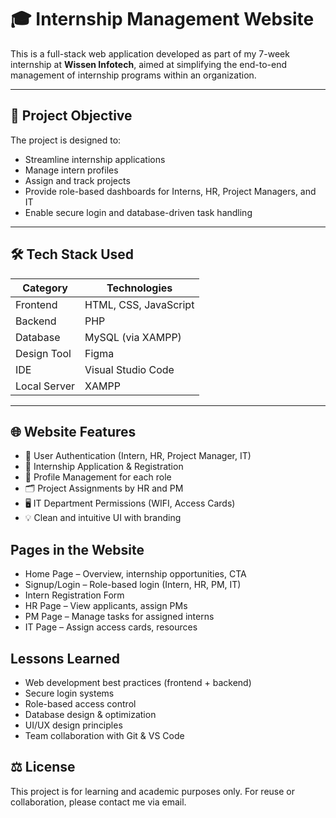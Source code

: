 # 🎓 Internship Management Website

This is a full-stack web application developed as part of my 7-week internship at **Wissen Infotech**, aimed at simplifying the end-to-end management of internship programs within an organization.

---

## 📌 Project Objective

The project is designed to:
- Streamline internship applications
- Manage intern profiles
- Assign and track projects
- Provide role-based dashboards for Interns, HR, Project Managers, and IT
- Enable secure login and database-driven task handling

---

## 🛠️ Tech Stack Used

| Category      | Technologies                   |
|---------------|--------------------------------|
| Frontend      | HTML, CSS, JavaScript          |
| Backend       | PHP                            |
| Database      | MySQL (via XAMPP)              |
| Design Tool   | Figma                          |
| IDE           | Visual Studio Code             |
| Local Server  | XAMPP                          |

---

## 🌐 Website Features

- 🔐 User Authentication (Intern, HR, Project Manager, IT)
- 📝 Internship Application & Registration
- 👤 Profile Management for each role
- 🗂️ Project Assignments by HR and PM
- 🖥️ IT Department Permissions (WIFI, Access Cards)
- 💡 Clean and intuitive UI with branding

## Pages in the Website

- Home Page – Overview, internship opportunities, CTA
- Signup/Login – Role-based login (Intern, HR, PM, IT)
- Intern Registration Form
- HR Page – View applicants, assign PMs
- PM Page – Manage tasks for assigned interns
- IT Page – Assign access cards, resources

## Lessons Learned

- Web development best practices (frontend + backend)
- Secure login systems
- Role-based access control
- Database design & optimization
- UI/UX design principles
- Team collaboration with Git & VS Code

 ## ⚖️ License

This project is for learning and academic purposes only. For reuse or collaboration, please contact me via email. 


